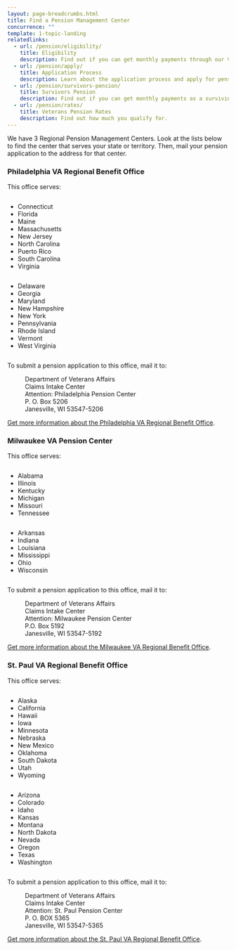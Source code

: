 ```yaml
---
layout: page-breadcrumbs.html
title: Find a Pension Management Center
concurrence: "" 
template: 1-topic-landing
relatedlinks:
  - url: /pension/eligibility/
    title: Eligibility
    description: Find out if you can get monthly payments through our Veterans Pension program.
  - url: /pension/apply/
    title: Application Process
    description: Learn about the application process and apply for pension benefits.
  - url: /pension/survivors-pension/
    title: Survivors Pension
    description: Find out if you can get monthly payments as a surviving spouse who’s not remarried, or as an unmarried child.
  - url: /pension/rates/
    title: Veterans Pension Rates 
    description: Find out how much you qualify for.     
---
```


<div class="va-introtext">

We have 3 Regional Pension Management Centers. Look at the lists below to find the center that serves your state or territory. Then, mail your pension application to the address for that center.

</div>

### Philadelphia VA Regional Benefit Office

This office serves:

<div class="small-6 columns">
<ul>
<li>Connecticut</li>
<li>Florida</li>
<li>Maine</li>
<li>Massachusetts</li>
<li>New Jersey</li>
<li>North Carolina</li>
<li>Puerto Rico</li>
<li>South Carolina</li>
<li>Virginia</li>
</ul>
</div>

<div class="small-6 columns">
<ul>
<li>Delaware</li>
<li>Georgia</li>
<li>Maryland</li>
<li>New Hampshire</li>
<li>New York</li>
<li>Pennsylvania</li>
<li>Rhode Island</li>
<li>Vermont</li>
<li>West Virginia</li>
</ul>
</div>

To submit a pension application to this office, mail it to:

<dl class="va-address-block">
<dd>Department of Veterans Affairs</dd>
<dd>Claims Intake Center</dd>
<dd>Attention:  Philadelphia Pension Center</dd>
<dd>P. O. Box 5206</dd>
<dd>Janesville, WI  53547-5206</dd>

</dl>

[Get more information about the Philadelphia VA Regional Benefit Office](http://www.benefits.va.gov/philadelphia/). 

### Milwaukee VA Pension Center

This office serves:

<div class="small-6 columns">
<ul>
<li>Alabama</li>
<li>Illinois</li>
<li>Kentucky</li>
<li>Michigan</li>
<li>Missouri</li>
<li>Tennessee</li>
</ul>
</div>

<div class="small-6 columns">
<ul>
<li>Arkansas</li>
<li>Indiana</li>
<li>Louisiana</li>
<li>Mississippi</li>
<li>Ohio</li>
<li>Wisconsin</li>
</ul>
</div>

To submit a pension application to this office, mail it to:

<dl class="va-address-block">
<dd>Department of Veterans Affairs</dd>
<dd>Claims Intake Center</dd>
<dd>Attention:  Milwaukee Pension Center</dd>
<dd>P.O. Box 5192</dd>
<dd>Janesville, WI 53547-5192</dd>

</dl>

[Get more information about the Milwaukee VA Regional Benefit Office](http://www.benefits.va.gov/milwaukee/). 

### St. Paul VA Regional Benefit Office

This office serves:

<div class="small-6 columns">
<ul>
<li>Alaska</li>
<li>California</li>
<li>Hawaii</li>
<li>Iowa</li>
<li>Minnesota</li>
<li>Nebraska</li>
<li>New Mexico</li>
<li>Oklahoma</li>
<li>South Dakota</li>
<li>Utah</li>
<li>Wyoming</li>
</ul>
</div>

<div class="small-6 columns">
<ul>
<li>Arizona</li>
<li>Colorado</li>
<li>Idaho</li>
<li>Kansas</li>
<li>Montana</li>
<li>North Dakota</li>
<li>Nevada</li>
<li>Oregon</li>
<li>Texas</li>
<li>Washington</li>
</ul>
</div>

To submit a pension application to this office, mail it to:

<dl class="va-address-block">
<dd>Department of Veterans Affairs</dd>
<dd>Claims Intake Center</dd>
<dd>Attention:  St. Paul Pension Center</dd>
<dd>P. O. BOX 5365</dd>
<dd>Janesville, WI 53547-5365</dd>

</dl>

[Get more information about the St. Paul VA Regional Benefit Office](http://www.benefits.va.gov/stpaul/). 
